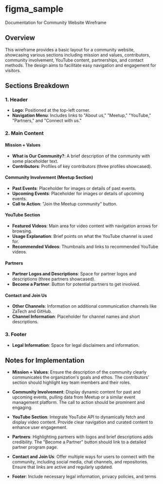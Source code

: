 # figma_sample
Documentation for Community Website Wireframe
## Overview
This wireframe provides a basic layout for a community website, showcasing various sections including mission and values, contributors, community involvement, YouTube content, partnerships, and contact methods. The design aims to facilitate easy navigation and engagement for visitors.

## Sections Breakdown

### 1. Header
- **Logo**: Positioned at the top-left corner.
- **Navigation Menu**: Includes links to "About us," "Meetup," "YouTube," "Partners," and "Connect with us."

### 2. Main Content

#### Mission + Values
- **What is Our Community?**: A brief description of the community with some placeholder text.
- **Contributors**: Profiles of key contributors (three profiles showcased).

#### Community Involvement (Meetup Section)
- **Past Events**: Placeholder for images or details of past events.
- **Upcoming Events**: Placeholder for images or details of upcoming events.
- **Call to Action**: "Join the Meetup community" button.

#### YouTube Section
- **Featured Videos**: Main area for video content with navigation arrows for browsing.
- **Usage Explanation**: Brief points on what the YouTube channel is used for.
- **Recommended Videos**: Thumbnails and links to recommended YouTube videos.

#### Partners
- **Partner Logos and Descriptions**: Space for partner logos and descriptions (three partners showcased).
- **Become a Partner**: Button for potential partners to get involved.

#### Contact and Join Us
- **Other Channels**: Information on additional communication channels like ZaTech and GitHub.
- **Channel Information**: Placeholder for channel names and short descriptions.

### 3. Footer
- **Legal Information**: Space for legal disclaimers and information.

## Notes for Implementation

- **Mission + Values**: Ensure the description of the community clearly communicates the organization's goals and ethos. The contributors' section should highlight key team members and their roles.
  
- **Community Involvement**: Display dynamic content for past and upcoming events, pulling data from Meetup or a similar event management platform. The call to action should be prominent and engaging.
  
- **YouTube Section**: Integrate YouTube API to dynamically fetch and display video content. Provide clear navigation and curated content to enhance user engagement.
  
- **Partners**: Highlighting partners with logos and brief descriptions adds credibility. The "Become a Partner" button should link to a detailed partner program page.
  
- **Contact and Join Us**: Offer multiple ways for users to connect with the community, including social media, chat channels, and repositories. Ensure that links are active and regularly updated.
  
- **Footer**: Include necessary legal information, privacy policies, and terms
